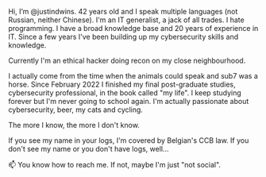 Hi, I’m @justindwins. 42 years old and I speak multiple languages (not Russian, neither Chinese). I'm an IT generalist, a jack of all trades. I hate programming. I have a broad knowledge base and 20 years of experience in IT. Since a few years I've been building up my cybersecurity skills and knowledge. 

Currently I'm an ethical hacker doing recon on my close neighbourhood.

I actually come from the time when the animals could speak and sub7 was a horse. Since February 2022 I finished my final post-graduate studies, cybersecurity professional,  in the book called "my life". I keep studying forever but I'm never going to school again.
I'm actually passionate about cybersecurity, beer, my cats and cycling.

The more I know, the more I don't know.

If you see my name in your logs, I'm covered by Belgian's CCB law. If you don't see my name or you don't have logs, well...

📫 You know how to reach me. If not, maybe I'm just "not social".
